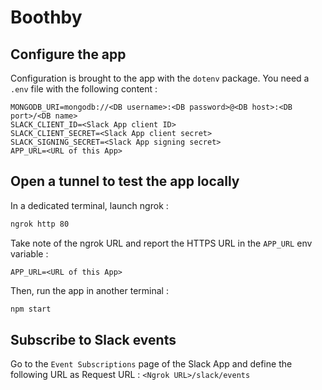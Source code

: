 # Boothby

## Configure the app

Configuration is brought to the app with the `dotenv` package. You need a `.env`
file with the following content :

```
MONGODB_URI=mongodb://<DB username>:<DB password>@<DB host>:<DB port>/<DB name>
SLACK_CLIENT_ID=<Slack App client ID>
SLACK_CLIENT_SECRET=<Slack App client secret>
SLACK_SIGNING_SECRET=<Slack App signing secret>
APP_URL=<URL of this App>
```

## Open a tunnel to test the app locally

In a dedicated terminal, launch ngrok :

```cmd
ngrok http 80
```

Take note of the ngrok URL and report the HTTPS URL in the `APP_URL` env variable :

```
APP_URL=<URL of this App>
```

Then, run the app in another terminal :

```cmd
npm start
```

## Subscribe to Slack events

Go to the `Event Subscriptions` page of the Slack App and define the following URL as Request URL : `<Ngrok URL>/slack/events`
